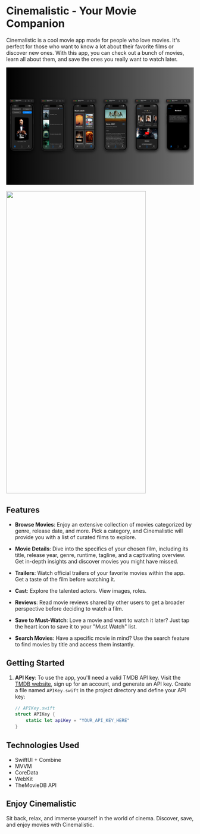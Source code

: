 # Cinemalistic - Your Movie Companion

Cinemalistic is a cool movie app made for people who love movies. It's perfect for those who want to know a lot about their favorite films or discover new ones. With this app, you can check out a bunch of movies, learn all about them, and save the ones you really want to watch later.

![Cinemalistic Layout](https://github.com/medlyosha/Cinemalistic/raw/main/Cinemalistic/Screenshots/Layout.png)

<img src=https://github.com/medlyosha/Cinemalistic/blob/main/Cinemalistic/Screenshots/Cinemalistic.gif
 width="375" height="812" style="max-width:100%;">

## Features

- **Browse Movies**: Enjoy an extensive collection of movies categorized by genre, release date, and more. Pick a category, and Cinemalistic will provide you with a list of curated films to explore.

- **Movie Details**: Dive into the specifics of your chosen film, including its title, release year, genre, runtime, tagline, and a captivating overview. Get in-depth insights and discover movies you might have missed.

- **Trailers**: Watch official trailers of your favorite movies within the app. Get a taste of the film before watching it.

- **Cast**: Explore the talented actors. View images, roles.

- **Reviews**: Read movie reviews shared by other users to get a broader perspective before deciding to watch a film.

- **Save to Must-Watch**: Love a movie and want to watch it later? Just tap the heart icon to save it to your "Must Watch" list.

- **Search Movies**: Have a specific movie in mind? Use the search feature to find movies by title and access them instantly.

## Getting Started

1. **API Key**: To use the app, you'll need a valid TMDB API key. Visit the [TMDB website](https://www.themoviedb.org/documentation/api), sign up for an account, and generate an API key. Create a file named `APIKey.swift` in the project directory and define your API key:

   ```swift
   // APIKey.swift
   struct APIKey {
       static let apiKey = "YOUR_API_KEY_HERE"
   }
   
## Technologies Used
- SwiftUI + Combine
- MVVM
- CoreData
- WebKit
- TheMovieDB API

## Enjoy Cinemalistic
Sit back, relax, and immerse yourself in the world of cinema. Discover, save, and enjoy movies with Cinemalistic.
